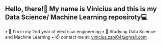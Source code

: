 ## Hello, there!👋 My name is Vinicius and this is my Data Science/ Machine Learning reposiroty💻

• 🔭 I'm in my 2nd year of electrical engineering
• 🌱 Studying Data Science and Machine Learning
• 📫 contact me at:  vinicius.zani04@gmail.com

<!--
**ViniZani/ViniZani** is a ✨ _special_ ✨ repository because its `README.md` (this file) appears on your GitHub profile.

Here are some ideas to get you started:

- 🔭 I’m currently working on ...
- 🌱 I’m currently learning ...
- 👯 I’m looking to collaborate on ...
- 🤔 I’m looking for help with ...
- 💬 Ask me about ...
- 📫 How to reach me: ...
- 😄 Pronouns: ...
- ⚡ Fun fact: ...
-->
